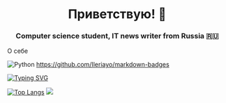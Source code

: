 <h1 align="center">Приветствую! 👋</a> 
<h3 align="center">Computer science student, IT news writer from Russia 🇷🇺</h3>
О себе

![Python](https://img.shields.io/badge/python-3670A0?style=for-the-badge&logo=python&logoColor=ffdd54) https://github.com/Ileriayo/markdown-badges
  
[![Typing SVG](https://readme-typing-svg.herokuapp.com?color=%2336BCF7&lines=Computer+science+student)](https://git.io/typing-svg)

[![Top Langs](https://github-readme-stats.vercel.app/api/top-langs/?username=lukawoy&layout=compact)](https://github.com/anuraghazra/github-readme-stats)
![](https://komarev.com/ghpvc/?username=lukawoy)
